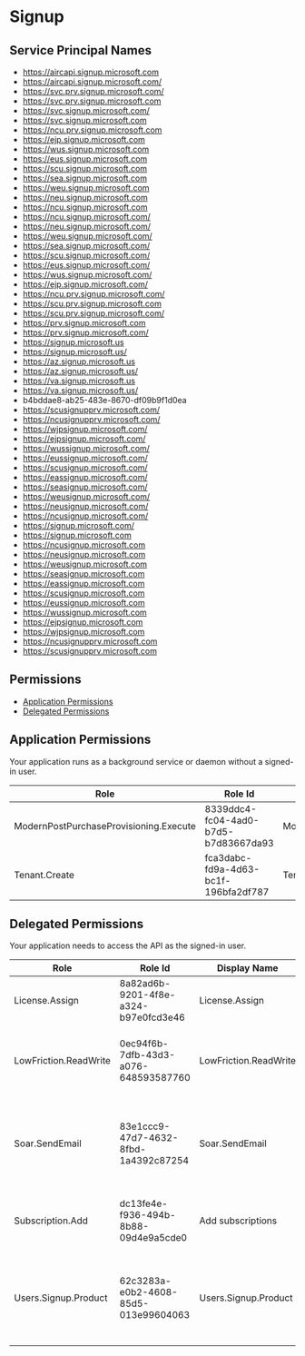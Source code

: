 # Signup
## Service Principal Names
- https://aircapi.signup.microsoft.com
- https://aircapi.signup.microsoft.com/
- https://svc.prv.signup.microsoft.com/
- https://svc.prv.signup.microsoft.com
- https://svc.signup.microsoft.com/
- https://svc.signup.microsoft.com
- https://ncu.prv.signup.microsoft.com
- https://ejp.signup.microsoft.com
- https://wus.signup.microsoft.com
- https://eus.signup.microsoft.com
- https://scu.signup.microsoft.com
- https://sea.signup.microsoft.com
- https://weu.signup.microsoft.com
- https://neu.signup.microsoft.com
- https://ncu.signup.microsoft.com
- https://ncu.signup.microsoft.com/
- https://neu.signup.microsoft.com/
- https://weu.signup.microsoft.com/
- https://sea.signup.microsoft.com/
- https://scu.signup.microsoft.com/
- https://eus.signup.microsoft.com/
- https://wus.signup.microsoft.com/
- https://ejp.signup.microsoft.com/
- https://ncu.prv.signup.microsoft.com/
- https://scu.prv.signup.microsoft.com
- https://scu.prv.signup.microsoft.com/
- https://prv.signup.microsoft.com
- https://prv.signup.microsoft.com/
- https://signup.microsoft.us
- https://signup.microsoft.us/
- https://az.signup.microsoft.us
- https://az.signup.microsoft.us/
- https://va.signup.microsoft.us
- https://va.signup.microsoft.us/
- b4bddae8-ab25-483e-8670-df09b9f1d0ea
- https://scusignupprv.microsoft.com/
- https://ncusignupprv.microsoft.com/
- https://wjpsignup.microsoft.com/
- https://ejpsignup.microsoft.com/
- https://wussignup.microsoft.com/
- https://eussignup.microsoft.com/
- https://scusignup.microsoft.com/
- https://eassignup.microsoft.com/
- https://seasignup.microsoft.com/
- https://weusignup.microsoft.com/
- https://neusignup.microsoft.com/
- https://ncusignup.microsoft.com/
- https://signup.microsoft.com/
- https://signup.microsoft.com
- https://ncusignup.microsoft.com
- https://neusignup.microsoft.com
- https://weusignup.microsoft.com
- https://seasignup.microsoft.com
- https://eassignup.microsoft.com
- https://scusignup.microsoft.com
- https://eussignup.microsoft.com
- https://wussignup.microsoft.com
- https://ejpsignup.microsoft.com
- https://wjpsignup.microsoft.com
- https://ncusignupprv.microsoft.com
- https://scusignupprv.microsoft.com

 ## Permissions
- [Application Permissions](#application-permissions)
- [Delegated Permissions](#delegated-permissions)

## Application Permissions
Your application runs as a background service or daemon without a signed-in user.

| Role | Role Id | Display Name | Description |
|---|---|---|---|
| ModernPostPurchaseProvisioning.Execute | 8339ddc4-fc04-4ad0-b7d5-b7d83667da93 | ModernPostPurchaseProvisioning.Execute | Allows apps to call ModernPostPurchaseProvisioning API |
| Tenant.Create | fca3dabc-fd9a-4d63-bc1f-196bfa2df787 | Tenant.Create | Allows the apps to create tenant, save tenant profile and add company tags |

## Delegated Permissions
Your application needs to access the API as the signed-in user. 

| Role | Role Id | Display Name | Description |
|---|---|---|---|
| License.Assign | 8a82ad6b-9201-4f8e-a324-b97e0fcd3e46 | License.Assign | Allows the app to assign license for a product |
| LowFriction.ReadWrite | 0ec94f6b-7dfb-43d3-a076-648593587760 | LowFriction.ReadWrite | Allows the caller to perform low friction trial for the given user. |
| Soar.SendEmail | 83e1ccc9-47d7-4632-8fbd-1a4392c87254 | Soar.SendEmail | Allows the app to send distributed emails to impacted users post system outage |
| Subscription.Add | dc13fe4e-f936-494b-8b88-09d4e9a5cde0 | Add subscriptions | Allows the app to add managed subscriptions to a tenant |
| Users.Signup.Product | 62c3283a-e0b2-4608-85d5-013e99604063 | Users.Signup.Product | Allows the caller to perform product signup eligibility check for the given user |

